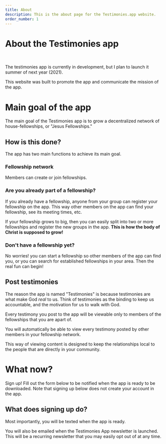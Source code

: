 ```yaml
---
title: About
description: This is the about page for the Testimonies.app website.
order_number: 1
---
```



# About the Testimonies app

<br />

The testimonies app is currently in development, but I plan to launch it summer of next year (2021).

This website was built to promote the app and communicate the mission of the app.

# Main goal of the app

The main goal of the Testimonies app is to grow a decentralized network of house-fellowships, or "Jesus Fellowships."

## How is this done?

The app has two main functions to achieve its main goal.

### Fellowship network

Members can create or join fellowships.

### Are you already part of a fellowship?

If you already have a fellowship, anyone from your group can register your fellowship on the app. This way other members on the app can find your fellowship, see its meeting times, etc.

If your fellowship grows to big, then you can easily split into two or more fellowships and register the new groups in the app. **This is how the body of Christ is supposed to grow!**

### Don't have a fellowship yet?

No worries! you can start a fellowship so other members of the app can find you, or you can search for established fellowships in your area. Then the real fun can begin!

## Post testimonies

The reason the app is named "Testimonies" is because testimonies are what make God *real* to us. Think of testimonies as the binding to keep us accountable, and the motivation for us to walk with God.

Every testimony you post to the app will be viewable only to members of the fellowships that you are apart of.

You will automatically be able to view every testimony posted by other members in your fellowship network.

This way of viewing content is designed to keep the relationships local to the people that are directly in your community.

# What now?

Sign up! Fill out the form below to be notified when the app is ready to be downloaded. Note that signing up below does not create your account in the app.

## What does signing up do?

Most importantly, you will be texted when the app is ready.

You will also be emailed when the Testimonies App newsletter is launched. This will be a recurring newsletter that you may easily opt out of at any time.



